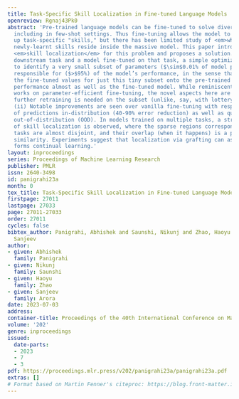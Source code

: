 ```yaml
---
title: Task-Specific Skill Localization in Fine-tuned Language Models
openreview: Rgnaj43Pk0
abstract: 'Pre-trained language models can be fine-tuned to solve diverse NLP tasks,
  including in few-shot settings. Thus fine-tuning allows the model to quickly pick
  up task-specific "skills," but there has been limited study of <em>where</em> these
  newly-learnt skills reside inside the massive model. This paper introduces the term
  <em>skill localization</em> for this problem and proposes a solution. Given the
  downstream task and a model fine-tuned on that task, a simple optimization is used
  to identify a very small subset of parameters ($\sim$0.01% of model parameters)
  responsible for ($>$95%) of the model’s performance, in the sense that <em>grafting</em>
  the fine-tuned values for just this tiny subset onto the pre-trained model gives
  performance almost as well as the fine-tuned model. While reminiscent of recent
  works on parameter-efficient fine-tuning, the novel aspects here are that: (i) No
  further retraining is needed on the subset (unlike, say, with lottery tickets).
  (ii) Notable improvements are seen over vanilla fine-tuning with respect to calibration
  of predictions in-distribution (40-90% error reduction) as well as quality of predictions
  out-of-distribution (OOD). In models trained on multiple tasks, a stronger notion
  of skill localization is observed, where the sparse regions corresponding to different
  tasks are almost disjoint, and their overlap (when it happens) is a proxy for task
  similarity. Experiments suggest that localization via grafting can assist certain
  forms continual learning.'
layout: inproceedings
series: Proceedings of Machine Learning Research
publisher: PMLR
issn: 2640-3498
id: panigrahi23a
month: 0
tex_title: Task-Specific Skill Localization in Fine-tuned Language Models
firstpage: 27011
lastpage: 27033
page: 27011-27033
order: 27011
cycles: false
bibtex_author: Panigrahi, Abhishek and Saunshi, Nikunj and Zhao, Haoyu and Arora,
  Sanjeev
author:
- given: Abhishek
  family: Panigrahi
- given: Nikunj
  family: Saunshi
- given: Haoyu
  family: Zhao
- given: Sanjeev
  family: Arora
date: 2023-07-03
address: 
container-title: Proceedings of the 40th International Conference on Machine Learning
volume: '202'
genre: inproceedings
issued:
  date-parts:
  - 2023
  - 7
  - 3
pdf: https://proceedings.mlr.press/v202/panigrahi23a/panigrahi23a.pdf
extras: []
# Format based on Martin Fenner's citeproc: https://blog.front-matter.io/posts/citeproc-yaml-for-bibliographies/
---
```

